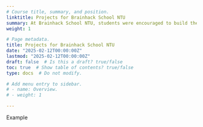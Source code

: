 ```yaml
---
# Course title, summary, and position.
linktitle: Projects for Brainhack School NTU
summary: At Brainhack School NTU, students were encouraged to build their own project.
weight: 1

# Page metadata.
title: Projects for Brainhack School NTU
date: "2025-02-12T00:00:00Z"
lastmod: "2025-02-12T00:00:00Z"
draft: false  # Is this a draft? true/false
toc: true  # Show table of contents? true/false
type: docs  # Do not modify.

# Add menu entry to sidebar.
# - name: Overview.
# - weight: 1

---
```


Example

